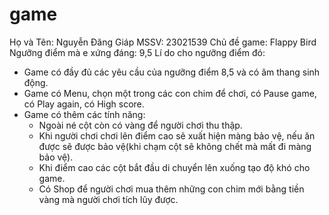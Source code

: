 # game
Họ và Tên: Nguyễn Đăng Giáp
MSSV: 23021539
Chủ đề game: Flappy Bird
Ngưỡng điểm mà e xứng đáng: 9,5
Lí do cho ngưỡng điểm đó:
 - Game có đầy đủ các yêu cầu của ngưỡng điểm 8,5 và có âm thang sinh động.
 - Game có Menu, chọn một trong các con chim để chơi, có Pause game, có Play again, có High score.
 - Game có thêm các tính năng:
   + Ngoài né cột còn có vàng để người chơi thu thập.
   + Khi người chơi chơi lên điểm cao sẽ xuất hiện màng bảo vệ, nếu ăn được sẽ được bảo vệ(khi chạm cột sẽ không chết mà mất đi màng bảo vệ).
   + Khi điểm cao các cột bắt đầu di chuyển lên xuống tạo độ khó cho game.
   + Có Shop để người chơi mua thêm những con chim mới bằng tiền vàng mà người chơi tích lũy được. 
